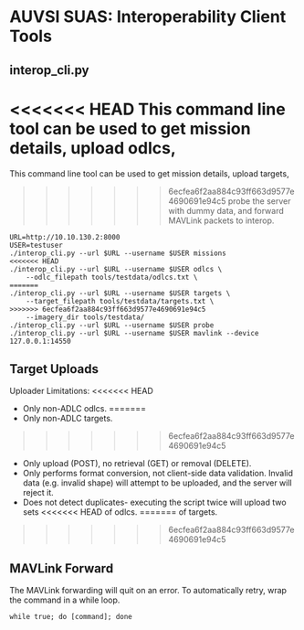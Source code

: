 AUVSI SUAS: Interoperability Client Tools
=========================================

interop_cli.py
--------------

<<<<<<< HEAD
This command line tool can be used to get mission details, upload odlcs,
=======
This command line tool can be used to get mission details, upload targets,
>>>>>>> 6ecfea6f2aa884c93ff663d9577e4690691e94c5
probe the server with dummy data, and forward MAVLink packets to interop.

```
URL=http://10.10.130.2:8000
USER=testuser
./interop_cli.py --url $URL --username $USER missions
<<<<<<< HEAD
./interop_cli.py --url $URL --username $USER odlcs \
    --odlc_filepath tools/testdata/odlcs.txt \
=======
./interop_cli.py --url $URL --username $USER targets \
    --target_filepath tools/testdata/targets.txt \
>>>>>>> 6ecfea6f2aa884c93ff663d9577e4690691e94c5
    --imagery_dir tools/testdata/
./interop_cli.py --url $URL --username $USER probe
./interop_cli.py --url $URL --username $USER mavlink --device 127.0.0.1:14550
```

Target Uploads
--------------

Uploader Limitations:
<<<<<<< HEAD
* Only non-ADLC odlcs.
=======
* Only non-ADLC targets.
>>>>>>> 6ecfea6f2aa884c93ff663d9577e4690691e94c5
* Only upload (POST), no retrieval (GET) or removal (DELETE).
* Only performs format conversion, not client-side data validation. Invalid
  data (e.g. invalid shape) will attempt to be uploaded, and the server will
  reject it.
* Does not detect duplicates- executing the script twice will upload two sets
<<<<<<< HEAD
  of odlcs.
=======
  of targets.
>>>>>>> 6ecfea6f2aa884c93ff663d9577e4690691e94c5

MAVLink Forward
---------------

The MAVLink forwarding will quit on an error. To automatically retry, wrap the
command in a while loop.

```
while true; do [command]; done
```
